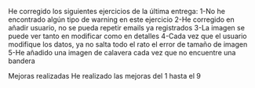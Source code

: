 He corregido los siguientes ejercicios de la última entrega:
1-No he encontrado algún tipo de warning en este ejercicio
2-He corregido en añadir usuario, no se pueda repetir emails ya registrados 
3-La imagen se puede ver tanto en modificar como en detalles
4-Cada vez que el usuario modifique los datos, ya no salta todo el rato el error de tamaño de imagen 
5-He añadido una imagen de calavera cada vez que no encuentre una bandera 

Mejoras realizadas
He realizado las mejoras del 1 hasta el 9
